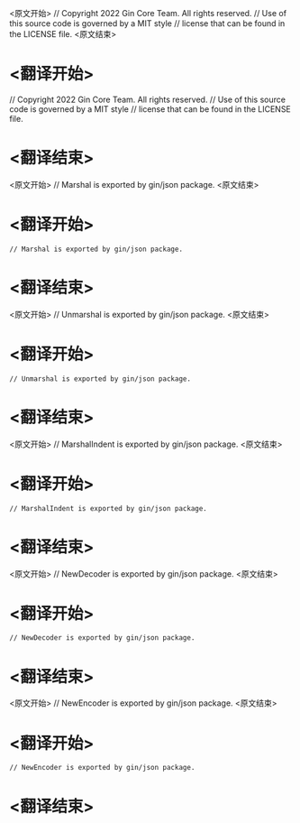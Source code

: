 
<原文开始>
// Copyright 2022 Gin Core Team. All rights reserved.
// Use of this source code is governed by a MIT style
// license that can be found in the LICENSE file.
<原文结束>

# <翻译开始>
// Copyright 2022 Gin Core Team. All rights reserved.
// Use of this source code is governed by a MIT style
// license that can be found in the LICENSE file.
# <翻译结束>


<原文开始>
	// Marshal is exported by gin/json package.
<原文结束>

# <翻译开始>
	// Marshal is exported by gin/json package.
# <翻译结束>


<原文开始>
	// Unmarshal is exported by gin/json package.
<原文结束>

# <翻译开始>
	// Unmarshal is exported by gin/json package.
# <翻译结束>


<原文开始>
	// MarshalIndent is exported by gin/json package.
<原文结束>

# <翻译开始>
	// MarshalIndent is exported by gin/json package.
# <翻译结束>


<原文开始>
	// NewDecoder is exported by gin/json package.
<原文结束>

# <翻译开始>
	// NewDecoder is exported by gin/json package.
# <翻译结束>


<原文开始>
	// NewEncoder is exported by gin/json package.
<原文结束>

# <翻译开始>
	// NewEncoder is exported by gin/json package.
# <翻译结束>

